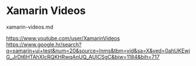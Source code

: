 # Xamarin Videos

xamarin-videos.md


https://www.youtube.com/user/XamarinVideos
https://www.google.hr/search?q=xamarin+ui+test&num=20&source=lnms&tbm=vid&sa=X&ved=0ahUKEwjG_JrDt6HTAhXIcRQKHRwqAnUQ_AUICSgC&biw=1184&bih=717


